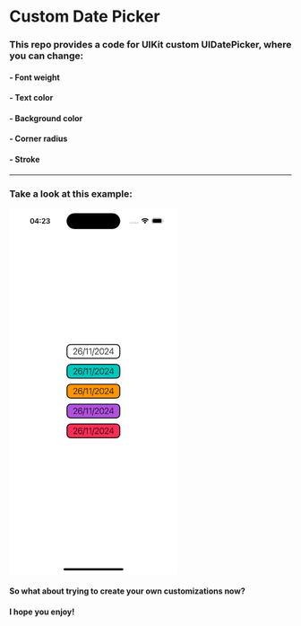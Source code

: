 # Custom Date Picker

### This repo provides a code for UIKit custom UIDatePicker, where you can change:
#### - Font weight
#### - Text color
#### - Background color
#### - Corner radius
#### - Stroke

---

### Take a look at this example:

<img src="./README-images/appSnapshot.png" width="300" alt="App snapshot">

#### So what about trying to create your own customizations now?
#### I hope you enjoy!

